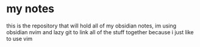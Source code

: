 # my notes

this is the repository that will hold all of my obsidian notes,
im using obsidian nvim and lazy git to link all of the stuff together because i just like to use vim

